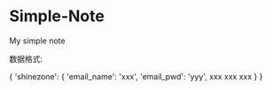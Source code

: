 # Simple-Note
My simple note

数据格式:

{
    'shinezone': {
                    'email_name': 'xxx',
                    'email_pwd': 'yyy',
                        xxx
                        xxx
                        xxx
                    }
}